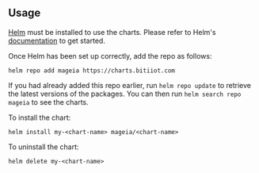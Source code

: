 ## Usage

[Helm](https://helm.sh) must be installed to use the charts.  Please refer to
Helm's [documentation](https://helm.sh/docs) to get started.

Once Helm has been set up correctly, add the repo as follows:

    helm repo add mageia https://charts.bitiiot.com

If you had already added this repo earlier, run `helm repo update` to retrieve
the latest versions of the packages.  You can then run `helm search repo mageia` to see the charts.

To install the <chart-name> chart:

    helm install my-<chart-name> mageia/<chart-name>

To uninstall the chart:

    helm delete my-<chart-name>

